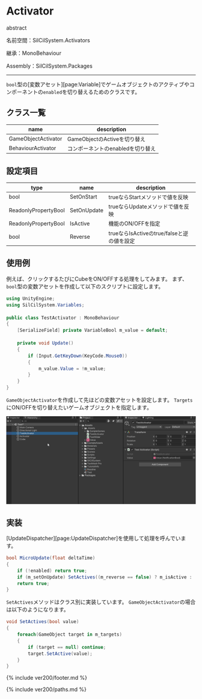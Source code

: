 # Activator

abstract

名前空間：SilCilSystem.Activators

継承：MonoBehaviour

Assembly：SilCilSystem.Packages

---

`bool`型の[変数アセット][page:Variable]でゲームオブジェクトのアクティブやコンポーネントの`enabled`を切り替えるためのクラスです。

## クラス一覧

|name|description|
|-|-|
|GameObjectActivator|GameObjectのActiveを切り替え|
|BehaviourActivator|コンポーネントのenabledを切り替え|

## 設定項目

|type|name|description|
|-|-|-|
|bool|SetOnStart|trueならStartメソッドで値を反映|
|ReadonlyPropertyBool|SetOnUpdate|trueならUpdateメソッドで値を反映|
|ReadonlyPropertyBool|IsActive|機能のON/OFFを指定|
|bool|Reverse|trueならIsActiveのtrue/falseと逆の値を設定|

## 使用例

例えば、クリックするたびにCubeをON/OFFする処理をしてみます。
まず、`bool`型の変数アセットを作成して以下のスクリプトに設定します。

```cs
using UnityEngine;
using SilCilSystem.Variables;

public class TestActivator : MonoBehaviour
{
    [SerializeField] private VariableBool m_value = default;

    private void Update()
    {
        if (Input.GetKeyDown(KeyCode.Mouse0))
        {
            m_value.Value = !m_value;
        }
    }
}
```

`GameObjectActivator`を作成して先ほどの変数アセットを設定します。
`Targets`にON/OFFを切り替えたいゲームオブジェクトを指定します。

![GameObjectActivatorを設定する][fig:GameObjectActivator]

## 実装

[UpdateDispatcher][page:UpdateDispatcher]を使用して処理を呼んでいます。

```cs
bool MicroUpdate(float deltaTime)
{
    if (!enabled) return true;
    if (m_setOnUpdate) SetActives((m_reverse == false) ? m_isActive : !m_isActive);
    return true;
}
```

`SetActives`メソッドはクラス別に実装しています。
`GameObjectActivator`の場合は以下のようになります。

```cs
void SetActives(bool value) 
{
    foreach(GameObject target in m_targets)
    {
        if (target == null) continue;
        target.SetActive(value);
    }
}
```

<!--- footer --->

{% include ver200/footer.md %}

<!--- 参照 --->

{% include ver200/paths.md %}

[fig:GameObjectActivator]: Figures/GameObjectActivator.gif
